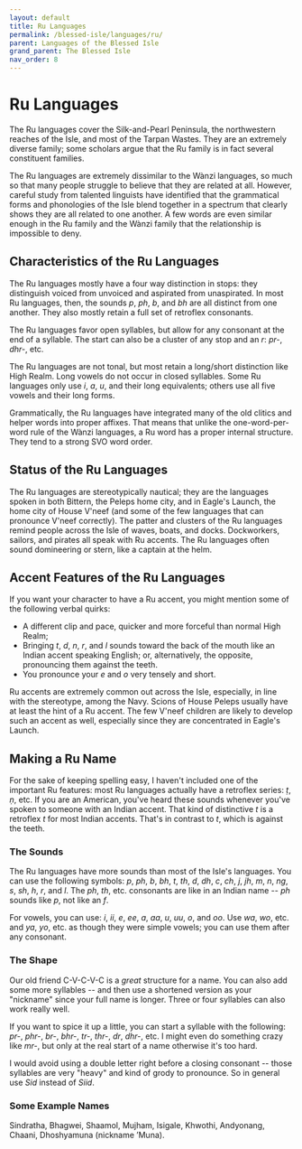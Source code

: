```yaml
---
layout: default
title: Ru Languages
permalink: /blessed-isle/languages/ru/
parent: Languages of the Blessed Isle
grand_parent: The Blessed Isle
nav_order: 8
---
```


# Ru Languages

The Ru languages cover the Silk-and-Pearl Peninsula, the northwestern reaches of
the Isle, and most of the Tarpan Wastes. They are an extremely diverse family;
some scholars argue that the Ru family is in fact several constituent families.

The Ru languages are extremely dissimilar to the Wànzi languages, so much so
that many people struggle to believe that they are related at all. However,
careful study from talented linguists have identified that the grammatical
forms and phonologies of the Isle blend together in a spectrum that clearly
shows they are all related to one another. A few words are even similar enough
in the Ru family and the Wànzi family that the relationship is impossible to
deny.

## Characteristics of the Ru Languages

The Ru languages mostly have a four way distinction in stops: they distinguish
voiced from unvoiced and aspirated from unaspirated. In most Ru languages, then,
the sounds _p_, _ph_, _b_, and _bh_ are all distinct from one another. They also
mostly retain a full set of retroflex consonants.

The Ru languages favor open syllables, but allow for any consonant at the end of
a syllable. The start can also be a cluster of any stop and an _r_: _pr-_,
_dhr-_, etc.

The Ru languages are not tonal, but most retain a long/short distinction like
High Realm. Long vowels do not occur in closed syllables. Some Ru languages
only use _i_, _a_, _u_, and their long equivalents; others use all five vowels
and their long forms.

Grammatically, the Ru languages have integrated many of the old clitics and
helper words into proper affixes. That means that unlike the one-word-per-word
rule of the Wànzi languages, a Ru word has a proper internal structure. They
tend to a strong SVO word order.

## Status of the Ru Languages

The Ru languages are stereotypically nautical; they are the languages spoken in
both Bittern, the Peleps home city, and in Eagle's Launch, the home city of
House V'neef (and some of the few languages that can pronounce V'neef
correctly). The patter and clusters of the Ru languages remind people across the
Isle of waves, boats, and docks. Dockworkers, sailors, and pirates all speak
with Ru accents. The Ru languages often sound domineering or stern, like a
captain at the helm.

## Accent Features of the Ru Languages

If you want your character to have a Ru accent, you might mention some of the
following verbal quirks:

- A different clip and pace, quicker and more forceful than normal High Realm;
- Bringing _t_, _d_, _n_, _r_, and _l_ sounds toward the back of the mouth like
  an Indian accent speaking English; or, alternatively, the opposite,
  pronouncing them against the teeth.
- You pronounce your _e_ and _o_ very tensely and short.

Ru accents are extremely common out across the Isle, especially, in line with
the stereotype, among the Navy. Scions of House Peleps usually have at least the
hint of a Ru accent. The few V'neef children are likely to develop such an
accent as well, especially since they are concentrated in Eagle's Launch.

## Making a Ru Name

For the sake of keeping spelling easy, I haven't included one of the important
Ru features: most Ru languages actually have a retroflex series: _ṭ_, _ṇ_, etc.
If you are an American, you've heard these sounds whenever you've spoken to
someone with an Indian accent. That kind of distinctive _t_ is a retroflex _t_
for most Indian accents. That's in contrast to _t_, which is against the teeth.

### The Sounds

The Ru languages have more sounds than most of the Isle's languages. You can
use the following symbols: _p_, _ph_, _b_, _bh_, _t_, _th_, _d_, _dh_, _c_,
_ch_, _j_, _jh_, _m_, _n_, _ng_, _s_, _sh_, _h_, _r_, and _l_. The _ph_, _th_,
etc. consonants are like in an Indian name -- _ph_ sounds like _p_, not like an
_f_.

For vowels, you can use: _i_, _ii_, _e_, _ee_, _a_, _aa_, _u_, _uu_, _o_, and
_oo_. Use _wa_, _wo_, etc. and _ya_, _yo_, etc. as though they were simple
vowels; you can use them after any consonant.

### The Shape

Our old friend C-V-C-V-C is a _great_ structure for a name. You can also add
some more syllables -- and then use a shortened version as your "nickname" since
your full name is longer. Three or four syllables can also work really well.

If you want to spice it up a little, you can start a syllable with the
following: _pr-_, _phr-_, _br-_, _bhr-_, _tr-_, _thr-_, _dr_, _dhr-_, etc. I
might even do something crazy like _mr-_, but only at the real start of a name
otherwise it's too hard.

I would avoid using a double letter right before a closing consonant -- those
syllables are very "heavy" and kind of grody to pronounce. So in general use
_Sid_ instead of _Siid_.

### Some Example Names

Sindratha, Bhagwei, Shaamol, Mujham, Isigale, Khwothi, Andyonang, Chaani,
Dhoshyamuna (nickname ’Muna).
